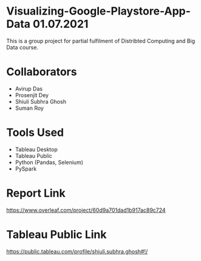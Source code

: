 # Visualizing-Google-Playstore-App-Data 01.07.2021

This is a group project for partial fulfilment of Distribted Computing and Big Data course. 

# Collaborators 

- Avirup Das 
- Prosenjit Dey
- Shiuli Subhra Ghosh 
- Suman Roy 

# Tools Used 
- Tableau Desktop 
- Tableau Public 
- Python (Pandas, Selenium)
- PySpark

# Report Link
https://www.overleaf.com/project/60d9a701dad1b917ac89c724

# Tableau Public Link
https://public.tableau.com/profile/shiuli.subhra.ghosh#!/
